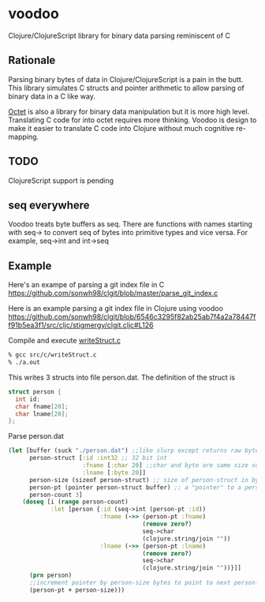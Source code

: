 # voodoo
Clojure/ClojureScript library for binary data parsing reminiscent of C

## Rationale
Parsing binary bytes of data in Clojure/ClojureScript is a pain in the butt. This library simulates C structs and pointer arithmetic to allow parsing of binary data in a C like way.

[Octet](https://github.com/funcool/octet) is also a library for binary data manipulation 
but it is more high level. Translating C code for into octet requires more thinking. Voodoo is design
to make it easier to translate C code into Clojure without much cognitive re-mapping.

## TODO
ClojureScript support is pending

## seq everywhere
Voodoo treats byte buffers as seq. There are functions with names starting with seq-> to convert seq of bytes into 
primitive types and vice versa. For example, seq->int and int->seq

## Example

Here's an exampe of parsing a git index file in C
https://github.com/sonwh98/clgit/blob/master/parse_git_index.c

Here is an example parsing a git index file in Clojure using voodoo
https://github.com/sonwh98/clgit/blob/6546c3295f82ab25ab7f4a2a78447ff91b5ea3f1/src/cljc/stigmergy/clgit.cljc#L126

Compile and execute [writeStruct.c](https://github.com/sonwh98/voodoo/blob/master/src/c/writeStruct.c)

```bash
% gcc src/c/writeStruct.c
% ./a.out
```

This writes 3 structs into file person.dat. The definition of the struct is

```C
struct person { 
  int id; 
  char fname[20]; 
  char lname[20]; 
}; 
```

Parse person.dat 

```Clojure
(let [buffer (suck "./person.dat") ;;like slurp except returns raw bytes
      person-struct [:id :int32 ;; 32 bit int
                     :fname [:char 20] ;;char and byte are same size so it doesn't matter which you use
                     :lname [:byte 20]]
      person-size (sizeof person-struct) ;; size of person-struct in bytes
      person-pt (pointer person-struct buffer) ;; a "pointer" to a person-struct 
      person-count 3]
    (doseq [i (range person-count)
            :let [person {:id (seq->int (person-pt :id))
                          :fname (->> (person-pt :fname)
                                      (remove zero?)
                                      seq->char
                                      (clojure.string/join ""))
                          :lname (->> (person-pt :lname)
                                      (remove zero?)
                                      seq->char
                                      (clojure.string/join ""))}]]
      (prn person)
      ;;increment pointer by person-size bytes to point to next person-struct in the buffer
      (person-pt + person-size)))
```
